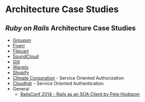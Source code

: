 # Architecture Case Studies



## _Ruby on Rails_ Architecture Case Studies
- [Groupon](groupon.md)
- [Fiverr](fiverr.md)
- [Flipcart](flipcart.md)
- [SoundCloud](soubdcloud.md)
- [Gilt](gilt.md)
- [Wanelo](wanelo.md)
- [Shopify](shopify.md)
- [Climate Corporation](climatecorp.md) - Service Oriented Authorization
- [Cloudhdr](cloudhdr.md) - Service Oriented Authentication
- General
  - [RailsConf 2014 - Rails as an SOA Client by Pete Hodgson](rails-as-an-soa-client-by-pete-hodgson.md)
